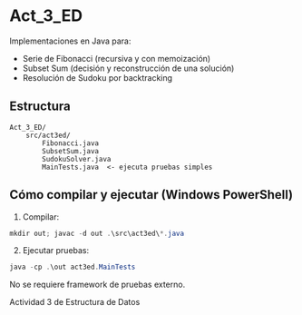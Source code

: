 # Act_3_ED

Implementaciones en Java para:

- Serie de Fibonacci (recursiva y con memoización)
- Subset Sum (decisión y reconstrucción de una solución)
- Resolución de Sudoku por backtracking

## Estructura

```text
Act_3_ED/
	src/act3ed/
		Fibonacci.java
		SubsetSum.java
		SudokuSolver.java
		MainTests.java  <- ejecuta pruebas simples
```

## Cómo compilar y ejecutar (Windows PowerShell)

1. Compilar:

```powershell
mkdir out; javac -d out .\src\act3ed\*.java
```

2. Ejecutar pruebas:

```powershell
java -cp .\out act3ed.MainTests
```

No se requiere framework de pruebas externo.

Actividad 3 de Estructura de Datos
